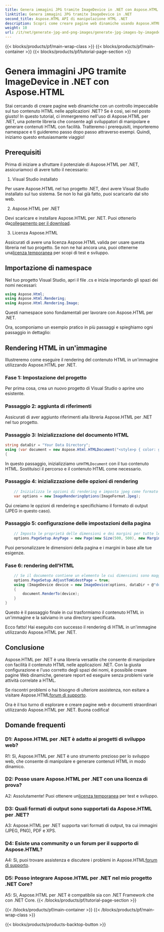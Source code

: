 ```yaml
---
title: Genera immagini JPG tramite ImageDevice in .NET con Aspose.HTML
linktitle: Genera immagini JPG tramite ImageDevice in .NET
second_title: Aspose.HTML API di manipolazione HTML .NET
description: Scopri come creare pagine web dinamiche usando Aspose.HTML per .NET. Questo tutorial passo dopo passo riguarda i prerequisiti, gli spazi dei nomi e il rendering di HTML in immagini.
weight: 10
url: /it/net/generate-jpg-and-png-images/generate-jpg-images-by-imagedevice/
---
```


{{< blocks/products/pf/main-wrap-class >}}
{{< blocks/products/pf/main-container >}}
{{< blocks/products/pf/tutorial-page-section >}}

# Genera immagini JPG tramite ImageDevice in .NET con Aspose.HTML


Stai cercando di creare pagine web dinamiche con un controllo impeccabile sul tuo contenuto HTML nelle applicazioni .NET? Se è così, sei nel posto giusto! In questo tutorial, ci immergeremo nell'uso di Aspose.HTML per .NET, una potente libreria che consente agli sviluppatori di manipolare e generare contenuti HTML con facilità. Tratteremo i prerequisiti, importeremo namespace e ti guideremo passo dopo passo attraverso esempi. Quindi, iniziamo questo entusiasmante viaggio!

## Prerequisiti

Prima di iniziare a sfruttare il potenziale di Aspose.HTML per .NET, assicuriamoci di avere tutto il necessario:

1. Visual Studio installato

Per usare Aspose.HTML nel tuo progetto .NET, devi avere Visual Studio installato sul tuo sistema. Se non lo hai già fatto, puoi scaricarlo dal sito web.

2. Aspose.HTML per .NET

 Devi scaricare e installare Aspose.HTML per .NET. Puoi ottenerlo da[collegamento per il download](https://releases.aspose.com/html/net/).

3. Licenza Aspose.HTML

Assicurati di avere una licenza Aspose.HTML valida per usare questa libreria nel tuo progetto. Se non ne hai ancora una, puoi ottenerne una[licenza temporanea](https://purchase.aspose.com/temporary-license/) per scopi di test e sviluppo.

## Importazione di namespace

Nel tuo progetto Visual Studio, apri il file .cs e inizia importando gli spazi dei nomi necessari:

```csharp
using Aspose.Html;
using Aspose.Html.Rendering;
using Aspose.Html.Rendering.Image;
```

Questi namespace sono fondamentali per lavorare con Aspose.HTML per .NET.

Ora, scomponiamo un esempio pratico in più passaggi e spieghiamo ogni passaggio in dettaglio:

## Rendering HTML in un'immagine

Illustreremo come eseguire il rendering del contenuto HTML in un'immagine utilizzando Aspose.HTML per .NET.

### Fase 1: Impostazione del progetto

Per prima cosa, crea un nuovo progetto di Visual Studio o aprine uno esistente.

### Passaggio 2: aggiunta di riferimenti

Assicurati di aver aggiunto riferimenti alla libreria Aspose.HTML per .NET nel tuo progetto.

### Passaggio 3: Inizializzazione del documento HTML

```csharp
string dataDir = "Your Data Directory";
using (var document = new Aspose.Html.HTMLDocument("<style>p { color: green; }</style><p>my first paragraph</p>", @"c:\work\"))
{
```

 In questo passaggio, inizializziamo un`HTMLDocument` con il tuo contenuto HTML. Sostituisci il percorso e il contenuto HTML come necessario.

### Passaggio 4: inizializzazione delle opzioni di rendering

```csharp
    // Inizializza le opzioni di rendering e imposta jpeg come formato di output
    var options = new ImageRenderingOptions(ImageFormat.Jpeg);
```

Qui creiamo le opzioni di rendering e specifichiamo il formato di output (JPEG in questo caso).

### Passaggio 5: configurazione delle impostazioni della pagina

```csharp
    // Imposta le proprietà delle dimensioni e dei margini per tutte le pagine.
    options.PageSetup.AnyPage = new Page(new Size(500, 500), new Margin(50, 50, 50, 50));
```

Puoi personalizzare le dimensioni della pagina e i margini in base alle tue esigenze.

### Fase 6: rendering dell'HTML

```csharp
    // Se il documento contiene un elemento le cui dimensioni sono maggiori di quelle predefinite dall'utente, le pagine di output verranno modificate.
    options.PageSetup.AdjustToWidestPage = true;
    using (ImageDevice device = new ImageDevice(options, dataDir + @"document_out.jpg"))
    {
        document.RenderTo(device);
    }
}
```

Questo è il passaggio finale in cui trasformiamo il contenuto HTML in un'immagine e la salviamo in una directory specificata.

Ecco fatto! Hai eseguito con successo il rendering di HTML in un'immagine utilizzando Aspose.HTML per .NET.

## Conclusione

Aspose.HTML per .NET è una libreria versatile che consente di manipolare con facilità il contenuto HTML nelle applicazioni .NET. Con la giusta configurazione e l'uso corretto degli spazi dei nomi, è possibile creare pagine Web dinamiche, generare report ed eseguire senza problemi varie attività correlate a HTML.

 Se riscontri problemi o hai bisogno di ulteriore assistenza, non esitare a visitare Aspose.HTML[forum di supporto](https://forum.aspose.com/).

Ora è il tuo turno di esplorare e creare pagine web e documenti straordinari utilizzando Aspose.HTML per .NET. Buona codifica!

## Domande frequenti

### D1: Aspose.HTML per .NET è adatto ai progetti di sviluppo web?
   
R1: Sì, Aspose.HTML per .NET è uno strumento prezioso per lo sviluppo web, che consente di manipolare e generare contenuti HTML in modo dinamico.

### D2: Posso usare Aspose.HTML per .NET con una licenza di prova?
   
 A2: Assolutamente! Puoi ottenere un[licenza temporanea](https://purchase.aspose.com/temporary-license/) per test e sviluppo.

### D3: Quali formati di output sono supportati da Aspose.HTML per .NET?
   
A3: Aspose.HTML per .NET supporta vari formati di output, tra cui immagini (JPEG, PNG), PDF e XPS.

### D4: Esiste una community o un forum per il supporto di Aspose.HTML?
   
 A4: Sì, puoi trovare assistenza e discutere i problemi in Aspose.HTML[forum di supporto](https://forum.aspose.com/).

### D5: Posso integrare Aspose.HTML per .NET nel mio progetto .NET Core?

A5: Sì, Aspose.HTML per .NET è compatibile sia con .NET Framework che con .NET Core.
{{< /blocks/products/pf/tutorial-page-section >}}

{{< /blocks/products/pf/main-container >}}
{{< /blocks/products/pf/main-wrap-class >}}

{{< blocks/products/products-backtop-button >}}
